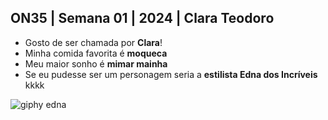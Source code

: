 ## ON35 | Semana 01 | 2024 | Clara Teodoro

* Gosto de ser chamada por **Clara**!
* Minha comida favorita é **moqueca**
* Meu maior sonho é **mimar mainha**
* Se eu pudesse ser um personagem seria a **estilista Edna dos Incríveis** kkkk

![giphy edna](https://media3.giphy.com/media/v1.Y2lkPTc5MGI3NjExZnBpaWNrd2VxcjVpMndpdHd6NmhrZm1jbHFiMHkwNm11c3MydGJiZyZlcD12MV9pbnRlcm5hbF9naWZfYnlfaWQmY3Q9Zw/w9gJh05UrbK6Y/giphy.webp)